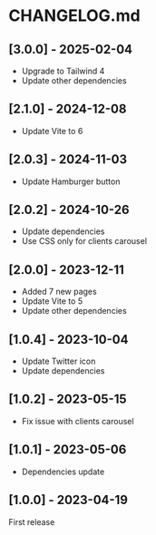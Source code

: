 # CHANGELOG.md

## [3.0.0] - 2025-02-04

- Upgrade to Tailwind 4
- Update other dependencies

## [2.1.0] - 2024-12-08

- Update Vite to 6

## [2.0.3] - 2024-11-03

- Update Hamburger button

## [2.0.2] - 2024-10-26

- Update dependencies
- Use CSS only for clients carousel

## [2.0.0] - 2023-12-11

- Added 7 new pages
- Update Vite to 5
- Update other dependencies

## [1.0.4] - 2023-10-04

- Update Twitter icon
- Update dependencies

## [1.0.2] - 2023-05-15

- Fix issue with clients carousel

## [1.0.1] - 2023-05-06

- Dependencies update

## [1.0.0] - 2023-04-19

First release